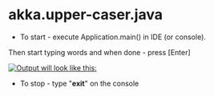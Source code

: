 # akka.upper-caser.java

- To start - execute Application.main() in IDE (or console).
       
Then start typing words and when done - press [Enter]


[![Output will look like this:][1]][1]


  [1]: https://s16.postimg.org/kcafmg61x/Capture.jpg


- To stop - type "**exit**" on the console
